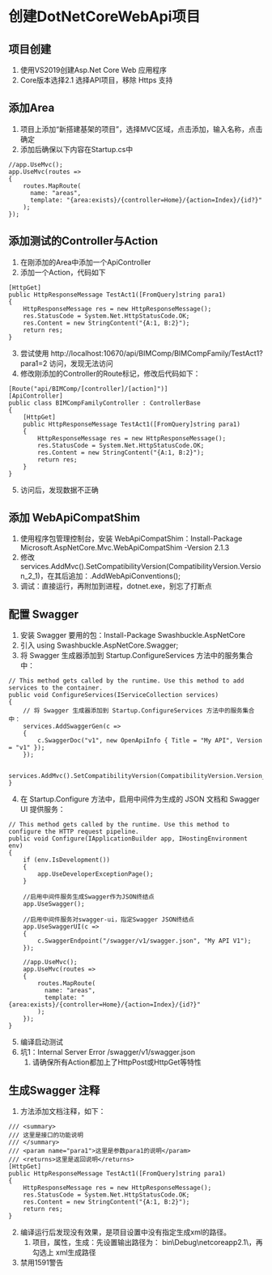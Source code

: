 # 创建DotNetCoreWebApi项目

## 项目创建
1. 使用VS2019创建Asp.Net Core Web 应用程序
2. Core版本选择2.1 选择API项目，移除 Https 支持

## 添加Area
1. 项目上添加“新搭建基架的项目”，选择MVC区域，点击添加，输入名称，点击确定
2. 添加后确保以下内容在Startup.cs中
```
//app.UseMvc();
app.UseMvc(routes =>
{
    routes.MapRoute(
      name: "areas",
      template: "{area:exists}/{controller=Home}/{action=Index}/{id?}"
    );
});
```

## 添加测试的Controller与Action
1. 在刚添加的Area中添加一个ApiController
2. 添加一个Action，代码如下
```
[HttpGet]
public HttpResponseMessage TestAct1([FromQuery]string para1)
{
    HttpResponseMessage res = new HttpResponseMessage();
    res.StatusCode = System.Net.HttpStatusCode.OK;
    res.Content = new StringContent("{A:1, B:2}");
    return res;
}
```
3. 尝试使用 http://localhost:10670/api/BIMComp/BIMCompFamily/TestAct1?para1=2 访问，发现无法访问
4. 修改刚添加的Controller的Route标记，修改后代码如下：
```
[Route("api/BIMComp/[controller]/[action]")]
[ApiController]
public class BIMCompFamilyController : ControllerBase
{
    [HttpGet]
    public HttpResponseMessage TestAct1([FromQuery]string para1)
    {
        HttpResponseMessage res = new HttpResponseMessage();
        res.StatusCode = System.Net.HttpStatusCode.OK;
        res.Content = new StringContent("{A:1, B:2}");
        return res;
    }
}
```
5. 访问后，发现数据不正确

## 添加 WebApiCompatShim
1. 使用程序包管理控制台，安装 WebApiCompatShim：Install-Package Microsoft.AspNetCore.Mvc.WebApiCompatShim -Version 2.1.3
2. 修改 services.AddMvc().SetCompatibilityVersion(CompatibilityVersion.Version_2_1)，在其后追加：.AddWebApiConventions();
3. 调试：直接运行，再附加到进程，dotnet.exe，别忘了打断点

## 配置 Swagger
1. 安装 Swagger 要用的包：Install-Package Swashbuckle.AspNetCore
2. 引入 using Swashbuckle.AspNetCore.Swagger;
3. 将 Swagger 生成器添加到 Startup.ConfigureServices 方法中的服务集合中：
```
// This method gets called by the runtime. Use this method to add services to the container.
public void ConfigureServices(IServiceCollection services)
{
    // 将 Swagger 生成器添加到 Startup.ConfigureServices 方法中的服务集合中：
    services.AddSwaggerGen(c =>
    {
        c.SwaggerDoc("v1", new OpenApiInfo { Title = "My API", Version = "v1" });
    });

    services.AddMvc().SetCompatibilityVersion(CompatibilityVersion.Version_2_1).AddWebApiConventions(); 
}
```
4. 在 Startup.Configure 方法中，启用中间件为生成的 JSON 文档和 Swagger UI 提供服务：
```
// This method gets called by the runtime. Use this method to configure the HTTP request pipeline.
public void Configure(IApplicationBuilder app, IHostingEnvironment env)
{
    if (env.IsDevelopment())
    {
        app.UseDeveloperExceptionPage();
    }

    //启用中间件服务生成Swagger作为JSON终结点
    app.UseSwagger();

    //启用中间件服务对swagger-ui，指定Swagger JSON终结点
    app.UseSwaggerUI(c =>
    {
        c.SwaggerEndpoint("/swagger/v1/swagger.json", "My API V1");
    });

    //app.UseMvc();
    app.UseMvc(routes =>
    {
        routes.MapRoute(
          name: "areas",
          template: "{area:exists}/{controller=Home}/{action=Index}/{id?}"
        );
    });
}
```
5. 编译启动测试
6. 坑1：Internal Server Error /swagger/v1/swagger.json
    1. 请确保所有Action都加上了HttpPost或HttpGet等特性

## 生成Swagger 注释
1. 方法添加文档注释，如下：
```
/// <summary>
/// 这里是接口的功能说明
/// </summary>
/// <param name="para1">这里是参数para1的说明</param>
/// <returns>这里是返回说明</returns>
[HttpGet]
public HttpResponseMessage TestAct1([FromQuery]string para1)
{
    HttpResponseMessage res = new HttpResponseMessage();
    res.StatusCode = System.Net.HttpStatusCode.OK;
    res.Content = new StringContent("{A:1, B:2}");
    return res;
}
```
2. 编译运行后发现没有效果，是项目设置中没有指定生成xml的路径。
    1. 项目，属性，生成：先设置输出路径为： bin\Debug\netcoreapp2.1\，再勾选上 xml生成路径
3. 禁用1591警告
